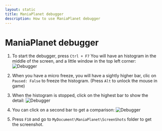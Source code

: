 ```yaml
---
layout: static
title: ManiaPlanet debugger
description: How to use ManiaPlanet debugger
---
```


# ManiaPlanet debugger

1. To start the debugger, press `Ctrl + F7`
You will have an histogram in the middle of the screen, and a little window in the top left corner:
![Debugger](./img/debug1.jpg)

2. When you have a micro freeze, you will have a sightly higher bar, clic on `Paused: False` to freeze the histogram.
(Press `Alt` to unlock the mouse in game)

3. When the histogram is stopped, click on the highest bar to show the detail:
![Debugger](./img/debug2.jpg)

4. You can click on a second bar to get a comparison:
![Debugger](./img/debug3.jpg)

5. Press `F10` and go to `MyDocument\ManiaPlanet\ScreenShots` folder to get the screenshot.
